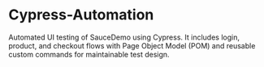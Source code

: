 # Cypress-Automation
Automated UI testing of SauceDemo using Cypress. It includes login, product, and checkout flows with Page Object Model (POM) and reusable custom commands for maintainable test design.
